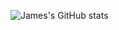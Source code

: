 ![James's GitHub stats](https://github-readme-stats.vercel.app/api?username=jamwardy&show_icons=true&theme=dracula)
